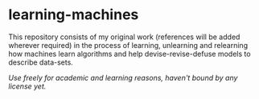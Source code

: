 # learning-machines

This repository consists of my original work (references will be added wherever required) in the process of learning, unlearning and relearning how machines learn algorithms and help devise-revise-defuse models to describe data-sets.

*Use freely for academic and learning reasons, haven't bound by any license yet.*
